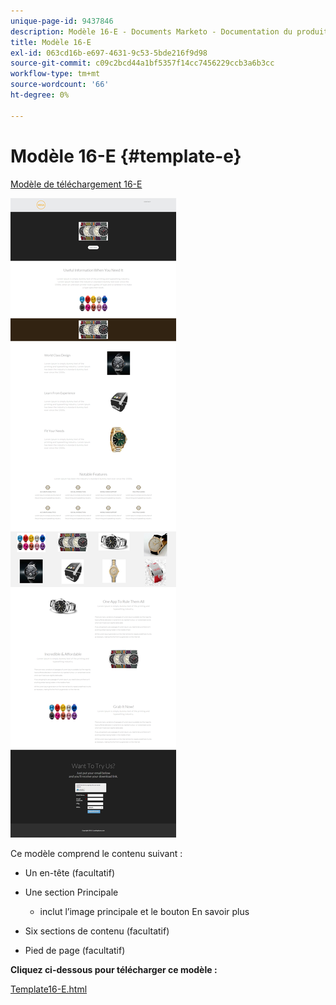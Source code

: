 ```yaml
---
unique-page-id: 9437846
description: Modèle 16-E - Documents Marketo - Documentation du produit
title: Modèle 16-E
exl-id: 063cd16b-e697-4631-9c53-5bde216f9d98
source-git-commit: c09c2bcd44a1bf5357f14cc7456229ccb3a6b3cc
workflow-type: tm+mt
source-wordcount: '66'
ht-degree: 0%

---
```


# Modèle 16-E {#template-e}

[Modèle de téléchargement 16-E](https://docs.marketo.com/download/attachments/9437846/template-16e.html?version=1&amp;modificationdate=1438980814000&amp;api=v2)

![](assets/image2015-8-14-13-3a27-3a39.png)

Ce modèle comprend le contenu suivant :

* Un en-tête (facultatif)
* Une section Principale

   * inclut l’image principale et le bouton En savoir plus

* Six sections de contenu (facultatif)
* Pied de page (facultatif)

**Cliquez ci-dessous pour télécharger ce modèle :**

[Template16-E.html](https://docs.marketo.com/download/attachments/9437846/template-16e.html?version=1&amp;modificationdate=1438980814000&amp;api=v2)
